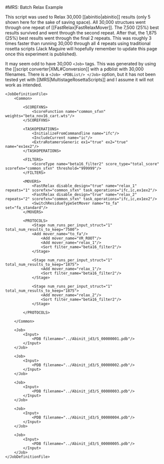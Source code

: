 #MRS: Batch Relax Example

This script was used to Relax 30,000 [[abinitio|abinitio]] results (only 5 shown here for the sake of saving space).
All 30,000 structues went through one repeat of [[FastRelax|FastRelaxMover]].
The 7,500 (25%) best results survived and went through the second repeat.
After that, the 1,875 (25%) best results went through the final 2 repeats.
This was roughly 3 times faster than running 30,000 through all 4 repeats using traditional rosetta scripts (Jack Maguire will hopefully remember to update this page once this experiment is published).

It may seem odd to have 30,000 `<Job>` tags.
This was generated by using the [[script converter|XML#Conversion]] with a pdblist with 30,000 filenames.
There is a `<Job> <PDBList/> </Job>` option, but it has not been tested yet with [[MRS|MultistageRosettaScripts]] and I assume it will not work as intended.

```
<JobDefinitionFile>
    <Common>

        <SCOREFXNS>
            <ScoreFunction name="common_sfxn" weights="beta_nov16_cart.wts"/>
        </SCOREFXNS>

        <TASKOPERATIONS>
            <InitializeFromCommandline name="ifc"/>
            <IncludeCurrent name="ic"/>
            <ExtraRotamersGeneric ex1="true" ex2="true" name="ex1ex2"/>
        </TASKOPERATIONS>

        <FILTERS>
            <ScoreType name="beta16_filter2" score_type="total_score" scorefxn="common_sfxn" threshold="999999"/>
        </FILTERS>

        <MOVERS>
            <FastRelax disable_design="true" name="relax_1" repeats="1" scorefxn="common_sfxn" task_operations="ifc,ic,ex1ex2"/>
            <FastRelax disable_design="true" name="relax_2" repeats="2" scorefxn="common_sfxn" task_operations="ifc,ic,ex1ex2"/>
            <SwitchResidueTypeSetMover name="to_fa" set="fa_standard"/>
        </MOVERS>

        <PROTOCOLS>
            <Stage num_runs_per_input_struct="1" total_num_results_to_keep="7500">
            <Add mover_name="to_fa"/>
                <Add mover_name="VR_ROOT"/>
                <Add mover_name="relax_1"/>
                <Sort filter_name="beta16_filter2"/>
            </Stage>

            <Stage num_runs_per_input_struct="1" total_num_results_to_keep="1875">
                <Add mover_name="relax_1"/>
                <Sort filter_name="beta16_filter2"/>
            </Stage>

            <Stage num_runs_per_input_struct="1" total_num_results_to_keep="1875">
                <Add mover_name="relax_2"/>
                <Sort filter_name="beta16_filter2"/>
            </Stage>

        </PROTOCOLS>

    </Common>

    <Job>
        <Input>
            <PDB filename="../Abinit_jd3/S_00000001.pdb"/>
        </Input>
    </Job>

    <Job>
        <Input>
            <PDB filename="../Abinit_jd3/S_00000002.pdb"/>
        </Input>
    </Job>

    <Job>
        <Input>
            <PDB filename="../Abinit_jd3/S_00000003.pdb"/>
        </Input>
    </Job>

    <Job>
        <Input>
            <PDB filename="../Abinit_jd3/S_00000004.pdb"/>
        </Input>
    </Job>

    <Job>
        <Input>
            <PDB filename="../Abinit_jd3/S_00000005.pdb"/>
        </Input>
    </Job>
</JobDefinitionFile>
```